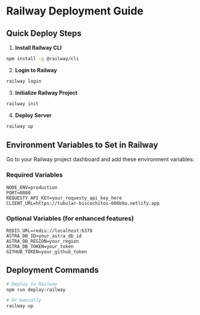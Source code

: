 # Railway Deployment Guide

## Quick Deploy Steps

1. **Install Railway CLI**
```bash
npm install -g @railway/cli
```

2. **Login to Railway**
```bash
railway login
```

3. **Initialize Railway Project**
```bash
railway init
```

4. **Deploy Server**
```bash
railway up
```

## Environment Variables to Set in Railway

Go to your Railway project dashboard and add these environment variables:

### Required Variables
```
NODE_ENV=production
PORT=8080
REQUESTY_API_KEY=your_requesty_api_key_here
CLIENT_URL=https://tubular-biscochitos-608b9a.netlify.app
```

### Optional Variables (for enhanced features)
```
REDIS_URL=redis://localhost:6379
ASTRA_DB_ID=your_astra_db_id
ASTRA_DB_REGION=your_region
ASTRA_DB_TOKEN=your_token
GITHUB_TOKEN=your_github_token
```

## Deployment Commands
```bash
# Deploy to Railway
npm run deploy:railway

# Or manually
railway up
```